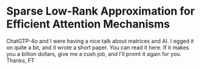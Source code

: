 # Sparse Low-Rank Approximation for Efficient Attention Mechanisms
ChatGTP-4o and I were having a nice talk about matrices and AI. I egged it on quite a bit, and it wrote a short paper. You can read it here. If it makes you a billion dollars, give me a cush job, and I'll promt it again for you.
Thanks,
FT
